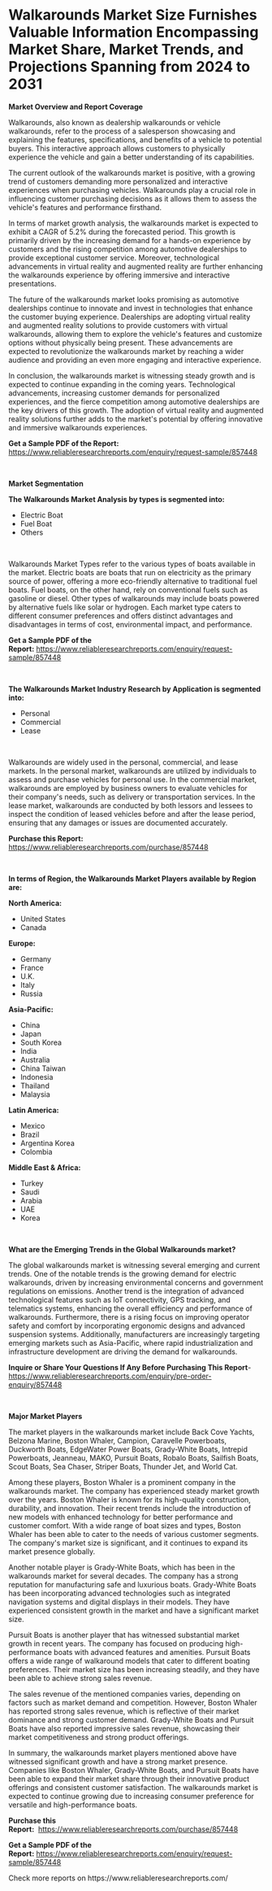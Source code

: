 <p><h1>Walkarounds Market Size Furnishes Valuable Information Encompassing Market Share, Market Trends, and Projections Spanning from 2024 to 2031</h1></p><p><strong>Market Overview and Report Coverage</strong></p>
<p><p>Walkarounds, also known as dealership walkarounds or vehicle walkarounds, refer to the process of a salesperson showcasing and explaining the features, specifications, and benefits of a vehicle to potential buyers. This interactive approach allows customers to physically experience the vehicle and gain a better understanding of its capabilities.</p><p>The current outlook of the walkarounds market is positive, with a growing trend of customers demanding more personalized and interactive experiences when purchasing vehicles. Walkarounds play a crucial role in influencing customer purchasing decisions as it allows them to assess the vehicle's features and performance firsthand.</p><p>In terms of market growth analysis, the walkarounds market is expected to exhibit a CAGR of 5.2% during the forecasted period. This growth is primarily driven by the increasing demand for a hands-on experience by customers and the rising competition among automotive dealerships to provide exceptional customer service. Moreover, technological advancements in virtual reality and augmented reality are further enhancing the walkarounds experience by offering immersive and interactive presentations.</p><p>The future of the walkarounds market looks promising as automotive dealerships continue to innovate and invest in technologies that enhance the customer buying experience. Dealerships are adopting virtual reality and augmented reality solutions to provide customers with virtual walkarounds, allowing them to explore the vehicle's features and customize options without physically being present. These advancements are expected to revolutionize the walkarounds market by reaching a wider audience and providing an even more engaging and interactive experience.</p><p>In conclusion, the walkarounds market is witnessing steady growth and is expected to continue expanding in the coming years. Technological advancements, increasing customer demands for personalized experiences, and the fierce competition among automotive dealerships are the key drivers of this growth. The adoption of virtual reality and augmented reality solutions further adds to the market's potential by offering innovative and immersive walkarounds experiences.</p></p>
<p><strong>Get a Sample PDF of the Report:</strong> <a href="https://www.reliableresearchreports.com/enquiry/request-sample/857448">https://www.reliableresearchreports.com/enquiry/request-sample/857448</a></p>
<p>&nbsp;</p>
<p><strong>Market Segmentation</strong></p>
<p><strong>The Walkarounds Market Analysis by types is segmented into:</strong></p>
<p><ul><li>Electric Boat</li><li>Fuel Boat</li><li>Others</li></ul></p>
<p>&nbsp;</p>
<p><p>Walkarounds Market Types refer to the various types of boats available in the market. Electric boats are boats that run on electricity as the primary source of power, offering a more eco-friendly alternative to traditional fuel boats. Fuel boats, on the other hand, rely on conventional fuels such as gasoline or diesel. Other types of walkarounds may include boats powered by alternative fuels like solar or hydrogen. Each market type caters to different consumer preferences and offers distinct advantages and disadvantages in terms of cost, environmental impact, and performance.</p></p>
<p><strong>Get a Sample PDF of the Report:</strong>&nbsp;<a href="https://www.reliableresearchreports.com/enquiry/request-sample/857448">https://www.reliableresearchreports.com/enquiry/request-sample/857448</a></p>
<p>&nbsp;</p>
<p><strong>The Walkarounds Market Industry Research by Application is segmented into:</strong></p>
<p><ul><li>Personal</li><li>Commercial</li><li>Lease</li></ul></p>
<p>&nbsp;</p>
<p><p>Walkarounds are widely used in the personal, commercial, and lease markets. In the personal market, walkarounds are utilized by individuals to assess and purchase vehicles for personal use. In the commercial market, walkarounds are employed by business owners to evaluate vehicles for their company's needs, such as delivery or transportation services. In the lease market, walkarounds are conducted by both lessors and lessees to inspect the condition of leased vehicles before and after the lease period, ensuring that any damages or issues are documented accurately.</p></p>
<p><strong>Purchase this Report:</strong>&nbsp; <a href="https://www.reliableresearchreports.com/purchase/857448">https://www.reliableresearchreports.com/purchase/857448</a></p>
<p>&nbsp;</p>
<p><strong>In terms of Region, the Walkarounds Market Players available by Region are:</strong></p>
<p>
    <p> <strong> North America: </strong>
        <ul>
            <li>United States</li>
            <li>Canada</li>
        </ul>
        </p> 
    <p> <strong> Europe: </strong>
        <ul>
            <li>Germany</li>
            <li>France</li>
            <li>U.K.</li>
            <li>Italy</li>
            <li>Russia</li>
        </ul>
        </p> 
    <p> <strong> Asia-Pacific: </strong>
        <ul>
            <li>China</li>
            <li>Japan</li>
            <li>South Korea</li>
            <li>India</li>
            <li>Australia</li>
            <li>China Taiwan</li>
            <li>Indonesia</li>
            <li>Thailand</li>
            <li>Malaysia</li>
        </ul>
        </p> 
    <p> <strong> Latin America: </strong>
        <ul>
            <li>Mexico</li>
            <li>Brazil</li>
            <li>Argentina Korea</li>
            <li>Colombia</li>
        </ul>
        </p> 
    <p> <strong> Middle East & Africa: </strong>
        <ul>
            <li>Turkey</li>
            <li>Saudi</li>
            <li>Arabia</li>
            <li>UAE</li>
            <li>Korea</li>
        </ul>
    </p>
    </p>
<p>&nbsp;</p>
<p><strong>What are the Emerging Trends in the Global Walkarounds market?</strong></p>
<p><p>The global walkarounds market is witnessing several emerging and current trends. One of the notable trends is the growing demand for electric walkarounds, driven by increasing environmental concerns and government regulations on emissions. Another trend is the integration of advanced technological features such as IoT connectivity, GPS tracking, and telematics systems, enhancing the overall efficiency and performance of walkarounds. Furthermore, there is a rising focus on improving operator safety and comfort by incorporating ergonomic designs and advanced suspension systems. Additionally, manufacturers are increasingly targeting emerging markets such as Asia-Pacific, where rapid industrialization and infrastructure development are driving the demand for walkarounds.</p></p>
<p><strong>Inquire or Share Your Questions If Any Before Purchasing This Report</strong>- <a href="https://www.reliableresearchreports.com/enquiry/pre-order-enquiry/857448">https://www.reliableresearchreports.com/enquiry/pre-order-enquiry/857448</a></p>
<p>&nbsp;</p>
<p><strong>Major Market Players</strong></p>
<p><p>The market players in the walkarounds market include Back Cove Yachts, Belzona Marine, Boston Whaler, Campion, Caravelle Powerboats, Duckworth Boats, EdgeWater Power Boats, Grady-White Boats, Intrepid Powerboats, Jeanneau, MAKO, Pursuit Boats, Robalo Boats, Sailfish Boats, Scout Boats, Sea Chaser, Striper Boats, Thunder Jet, and World Cat. </p><p>Among these players, Boston Whaler is a prominent company in the walkarounds market. The company has experienced steady market growth over the years. Boston Whaler is known for its high-quality construction, durability, and innovation. Their recent trends include the introduction of new models with enhanced technology for better performance and customer comfort. With a wide range of boat sizes and types, Boston Whaler has been able to cater to the needs of various customer segments. The company's market size is significant, and it continues to expand its market presence globally.</p><p>Another notable player is Grady-White Boats, which has been in the walkarounds market for several decades. The company has a strong reputation for manufacturing safe and luxurious boats. Grady-White Boats has been incorporating advanced technologies such as integrated navigation systems and digital displays in their models. They have experienced consistent growth in the market and have a significant market size.</p><p>Pursuit Boats is another player that has witnessed substantial market growth in recent years. The company has focused on producing high-performance boats with advanced features and amenities. Pursuit Boats offers a wide range of walkaround models that cater to different boating preferences. Their market size has been increasing steadily, and they have been able to achieve strong sales revenue.</p><p>The sales revenue of the mentioned companies varies, depending on factors such as market demand and competition. However, Boston Whaler has reported strong sales revenue, which is reflective of their market dominance and strong customer demand. Grady-White Boats and Pursuit Boats have also reported impressive sales revenue, showcasing their market competitiveness and strong product offerings.</p><p>In summary, the walkarounds market players mentioned above have witnessed significant growth and have a strong market presence. Companies like Boston Whaler, Grady-White Boats, and Pursuit Boats have been able to expand their market share through their innovative product offerings and consistent customer satisfaction. The walkarounds market is expected to continue growing due to increasing consumer preference for versatile and high-performance boats.</p></p>
<p><strong>Purchase this Report:</strong>&nbsp;&nbsp;<a href="https://www.reliableresearchreports.com/purchase/857448">https://www.reliableresearchreports.com/purchase/857448</a></p>
<p></p>
<p><strong>Get a Sample PDF of the Report:</strong>&nbsp;<a href="https://www.reliableresearchreports.com/enquiry/request-sample/857448">https://www.reliableresearchreports.com/enquiry/request-sample/857448</a></p>
<p>Check more reports on https://www.reliableresearchreports.com/</p>